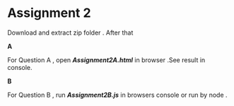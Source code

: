 # **Assignment 2**
Download and extract zip folder . After that



**A**

For Question A , open ***Assignment2A.html*** in browser .See result in console.

**B**

For Question B , run  ***Assignment2B.js*** in browsers console or run by node .


